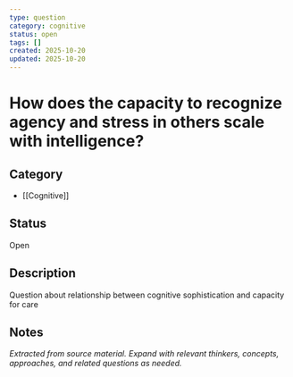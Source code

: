 ```yaml
---
type: question
category: cognitive
status: open
tags: []
created: 2025-10-20
updated: 2025-10-20
---
```


# How does the capacity to recognize agency and stress in others scale with intelligence?

## Category

- [[Cognitive]]

## Status

Open

## Description

Question about relationship between cognitive sophistication and capacity for care

## Notes

*Extracted from source material. Expand with relevant thinkers, concepts, approaches, and related questions as needed.*
